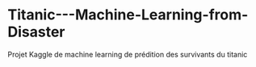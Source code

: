 # Titanic---Machine-Learning-from-Disaster

Projet Kaggle de machine learning de prédition des survivants du titanic
